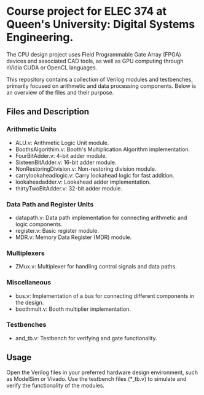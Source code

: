 # Course project for ELEC 374 at Queen's University: Digital Systems Engineering.

The CPU design project uses Field Programmable Gate Array (FPGA) devices and associated CAD tools, as well as GPU computing through nVidia CUDA or OpenCL languages.

This repository contains a collection of Verilog modules and testbenches, primarily focused on arithmetic and data processing components. Below is an overview of the files and their purpose.

## Files and Description
### Arithmetic Units
- ALU.v: Arithmetic Logic Unit module.
- BoothsAlgorithim.v: Booth's Multiplication Algorithm implementation.
- FourBitAdder.v: 4-bit adder module.
- SixteenBitAdder.v: 16-bit adder module.
- NonRestoringDivision.v: Non-restoring division module.
- carrylookaheadlogic.v: Carry lookahead logic for fast addition.
- lookaheadadder.v: Lookahead adder implementation.
- thirtyTwoBitAdder.v: 32-bit adder module.

### Data Path and Register Units
- datapath.v: Data path implementation for connecting arithmetic and logic components.
- register.v: Basic register module.
- MDR.v: Memory Data Register (MDR) module.

### Multiplexers
- ZMux.v: Multiplexer for handling control signals and data paths.

### Miscellaneous
- bus.v: Implementation of a bus for connecting different components in the design.
- boothmult.v: Booth multiplier implementation.

### Testbenches
- and_tb.v: Testbench for verifying and gate functionality.


## Usage
Open the Verilog files in your preferred hardware design environment, such as ModelSim or Vivado.
Use the testbench files (*_tb.v) to simulate and verify the functionality of the modules.
